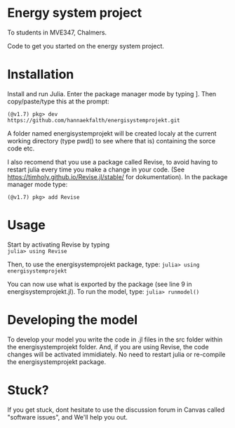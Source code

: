# Energy system project
To students in MVE347, Chalmers.

Code to get you started on the energy system project.

# Installation
Install and run Julia. Enter the package manager mode by typing ]. Then copy/paste/type this at the prompt:

```(@v1.7) pkg> dev https://github.com/hannaekfalth/energisystemprojekt.git```

A folder named energisystemprojekt will be created localy at the current working directory (type pwd() to see where that is) containing the sorce code etc.

I also recomend that you use a package called Revise, to avoid having to restart julia every time you make a change in your code. (See https://timholy.github.io/Revise.jl/stable/ for dokumentation). In the package manager mode type:

```(@v1.7) pkg> add Revise```

# Usage
Start by activating Revise by typing  
```julia> using Revise```

Then, to use the energisystemprojekt package, type:
```julia> using energisystemprojekt```

You can now use what is exported by the package (see line 9 in energisystemprojekt.jl). To run the model, type:
```julia> runmodel()```

# Developing the model
To develop your model you write the code in .jl files in the src folder within the energisystemprojekt folder. And, if you are using Revise, the code changes will be activated immidiately. No need to restart julia or re-compile the energisystemprojekt package.  

# Stuck?
If you get stuck, dont hesitate to use the discussion forum in Canvas called "software issues", and We'll help you out. 
